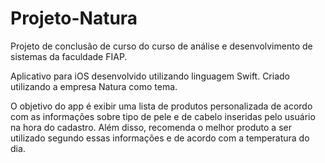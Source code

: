 # Projeto-Natura

Projeto de conclusão de curso do curso de análise e desenvolvimento de sistemas da faculdade FIAP.

Aplicativo para iOS desenvolvido utilizando linguagem Swift. Criado utilizando a empresa Natura como tema.

O objetivo do app é exibir uma lista de produtos personalizada de acordo com as informações sobre tipo de pele e de cabelo inseridas pelo usuário na hora do cadastro. Além disso, recomenda o melhor produto a ser utilizado segundo essas informações e de acordo com a temperatura do dia.

